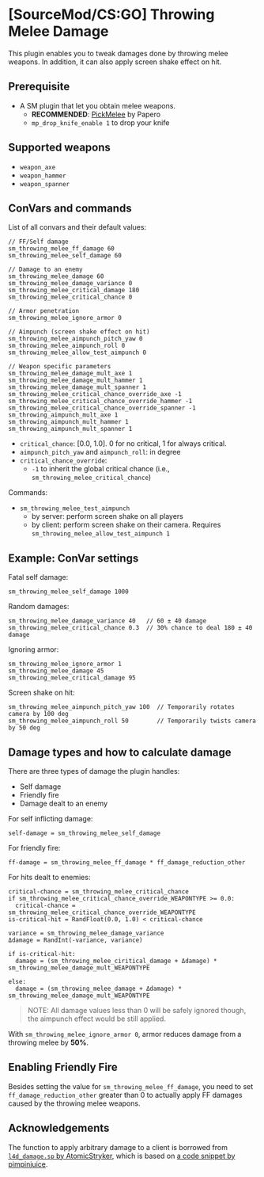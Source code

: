 
# [SourceMod/CS:GO] Throwing Melee Damage

This plugin enables you to tweak damages done by throwing melee weapons. In addition, it can also apply screen shake effect on hit.


## Prerequisite

- A SM plugin that let you obtain melee weapons.
  - **RECOMMENDED**: [PickMelee](https://forums.alliedmods.net/showthread.php?p=2627904) by Papero
  - `mp_drop_knife_enable 1` to drop your knife


## Supported weapons

- `weapon_axe`
- `weapon_hammer`
- `weapon_spanner`


## ConVars and commands

List of all convars and their default values:

```
// FF/Self damage
sm_throwing_melee_ff_damage 60
sm_throwing_melee_self_damage 60

// Damage to an enemy
sm_throwing_melee_damage 60
sm_throwing_melee_damage_variance 0
sm_throwing_melee_critical_damage 180
sm_throwing_melee_critical_chance 0

// Armor penetration
sm_throwing_melee_ignore_armor 0

// Aimpunch (screen shake effect on hit)
sm_throwing_melee_aimpunch_pitch_yaw 0
sm_throwing_melee_aimpunch_roll 0
sm_throwing_melee_allow_test_aimpunch 0

// Weapon specific parameters
sm_throwing_melee_damage_mult_axe 1
sm_throwing_melee_damage_mult_hammer 1
sm_throwing_melee_damage_mult_spanner 1
sm_throwing_melee_critical_chance_override_axe -1
sm_throwing_melee_critical_chance_override_hammer -1
sm_throwing_melee_critical_chance_override_spanner -1
sm_throwing_aimpunch_mult_axe 1
sm_throwing_aimpunch_mult_hammer 1
sm_throwing_aimpunch_mult_spanner 1
```

- `critical_chance`: [0.0, 1.0]. 0 for no critical, 1 for always critical.
- `aimpunch_pitch_yaw` and `aimpunch_roll`: in degree
- `critical_chance_override`:
  - `-1` to inherit the global critical chance (i.e., `sm_throwing_melee_critical_chance`)


Commands:

- `sm_throwing_melee_test_aimpunch`
  - by server: perform screen shake on all players
  - by client: perform screen shake on their camera. Requires `sm_throwing_melee_allow_test_aimpunch 1`


## Example: ConVar settings

Fatal self damage:

```
sm_throwing_melee_self_damage 1000
```

Random damages:

```
sm_throwing_melee_damage_variance 40   // 60 ± 40 damage
sm_throwing_melee_critical_chance 0.3  // 30% chance to deal 180 ± 40 damage
```

Ignoring armor:

```
sm_throwing_melee_ignore_armor 1
sm_throwing_melee_damage 45
sm_throwing_melee_critical_damage 95
```

Screen shake on hit:

```
sm_throwing_melee_aimpunch_pitch_yaw 100  // Temporarily rotates camera by 100 deg
sm_throwing_melee_aimpunch_roll 50        // Temporarily twists camera by 50 deg
```


## Damage types and how to calculate damage

There are three types of damage the plugin handles:

- Self damage
- Friendly fire
- Damage dealt to an enemy

For self inflicting damage:

```
self-damage = sm_throwing_melee_self_damage
```

For friendly fire:

```
ff-damage = sm_throwing_melee_ff_damage * ff_damage_reduction_other
```

For hits dealt to enemies:

```
critical-chance = sm_throwing_melee_critical_chance
if sm_throwing_melee_critical_chance_override_WEAPONTYPE >= 0.0:
  critical-chance = sm_throwing_melee_critical_chance_override_WEAPONTYPE
is-critical-hit = RandFloat(0.0, 1.0) < critical-chance

variance = sm_throwing_melee_damage_variance
Δdamage = RandInt(-variance, variance)

if is-critical-hit:
  damage = (sm_throwing_melee_ciritical_damage + Δdamage) * sm_throwing_melee_damage_mult_WEAPONTYPE

else:
  damage = (sm_throwing_melee_damage + Δdamage) * sm_throwing_melee_damage_mult_WEAPONTYPE
```

> NOTE: All damage values less than 0 will be safely ignored though, the aimpunch effect would be still applied.

With `sm_throwing_melee_ignore_armor 0`, armor reduces damage from a throwing melee by **50%**.


## Enabling Friendly Fire

Besides setting the value for `sm_throwing_melee_ff_damage`, you need to set `ff_damage_reduction_other` greater than 0 to actually apply FF damages caused by the throwing melee weapons.


## Acknowledgements

The function to apply arbitrary damage to a client is borrowed from [`l4d_damage.sp` by AtomicStryker](https://forums.alliedmods.net/showthread.php?t=116668), which is based on [a code snippet by pimpinjuice](https://forums.alliedmods.net/showthread.php?t=111684).
